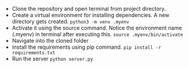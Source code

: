 - Clone the repository and open terminal from project directory.
- Create a virtual environment for installing dependencies. A new directory gets created.
`python3 -m venv .myenv`
- Activate it using the source command. Notice the environment name (.myenv) in terminal after executing this.
`source .myenv/bin/activate`
- Navigate into the cloned folder
- Install the requirements using pip command.
`pip install -r requirements.txt`
- Run the server
`python server.py`